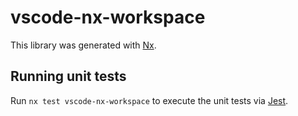 # vscode-nx-workspace

This library was generated with [Nx](https://nx.dev).

## Running unit tests

Run `nx test vscode-nx-workspace` to execute the unit tests via [Jest](https://jestjs.io).
